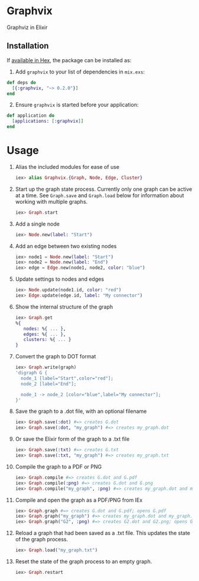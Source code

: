 # Graphvix

Graphviz in Elixir

## Installation

If [available in Hex](https://hex.pm/docs/publish), the package can be installed as:

1. Add `graphvix` to your list of dependencies in `mix.exs`:

```elixir
def deps do
  [{:graphvix, "~> 0.2.0"}]
end
```

2. Ensure `graphvix` is started before your application:

```elixir
def application do
  [applications: [:graphvix]]
end
```

# Usage

1. Alias the included modules for ease of use

    ```elixir
    iex> alias Graphvix.{Graph, Node, Edge, Cluster}
    ```

1. Start up the graph state process. Currently only one graph can be active
    at a time. See `Graph.save` and `Graph.load` below for information about
    working with multiple graphs.

    ```elixir
    iex> Graph.start
    ```

1. Add a single node

    ```elixir
    iex> Node.new(label: "Start")
    ```

1. Add an edge between two existing nodes

    ```elixir
    iex> node1 = Node.new(label: "Start")
    iex> node2 = Node.new(label: "End")
    iex> edge = Edge.new(node1, node2, color: "blue")
    ```

1. Update settings to nodes and edges

    ```elixir
    iex> Node.update(node1.id, color: "red")
    iex> Edge.update(edge.id, label: "My connector")
    ```

1. Show the internal structure of the graph

    ```elixir
    iex> Graph.get
    %{
       nodes: %{ ... },
       edges: %{ ... },
       clusters: %{ ... }
    }
    ```
1. Convert the graph to DOT format

    ```elixir
    iex> Graph.write(graph)
    'digraph G {
      node_1 [label="Start",color="red"];
      node_2 [label="End"];

      node_1 -> node_2 [color="blue",label="My connector"];
    }'
    ```
1. Save the graph to a .dot file, with an optional filename

    ```elixir
    iex> Graph.save(:dot) #=> creates G.dot
    iex> Graph.save(:dot, "my_graph") #=> creates my_graph.dot
    ```

1. Or save the Elixir form of the graph to a .txt file

    ```elixir
    iex> Graph.save(:txt) #=> creates G.txt
    iex> Graph.save(:txt, "my_graph") #=> creates my_graph.txt
    ```

1. Compile the graph to a PDF or PNG

    ```elixir
    iex> Graph.compile #=> creates G.dot and G.pdf
    iex> Graph.compile(:png) #=> creates G.dot and G.png
    iex> Graph.compile("my_graph", :png) #=> creates my_graph.dot and my_graph.png
    ```

1. Compile and open the graph as a PDF/PNG from IEx

    ```elixir
    iex> Graph.graph #=> creates G.dot and G.pdf; opens G.pdf
    iex> Graph.graph("my_graph") #=> creates my_graph.dot and my_graph.pdf; opens my_graph.pdf
    iex> Graph.graph("G2", :png) #=> creates G2.dot and G2.png; opens G2.png
    ```

1. Reload a graph that had been saved as a .txt file. This updates the
  state of the graph process.

    ```elixir
    iex> Graph.load("my_graph.txt")
    ```

1. Reset the state of the graph process to an empty graph.

    ```elixir
    iex> Graph.restart
    ```

